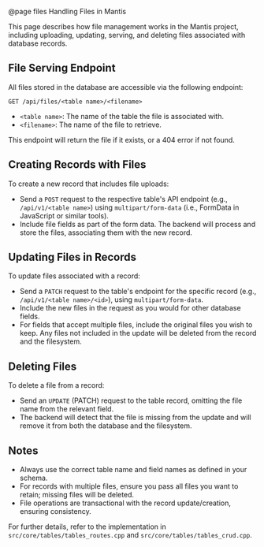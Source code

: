 @page files Handling Files in Mantis

This page describes how file management works in the Mantis project, including uploading, updating, serving, and deleting files associated with database records.

## File Serving Endpoint

All files stored in the database are accessible via the following endpoint:

```
GET /api/files/<table name>/<filename>
```
- `<table name>`: The name of the table the file is associated with.
- `<filename>`: The name of the file to retrieve.

This endpoint will return the file if it exists, or a 404 error if not found.

## Creating Records with Files

To create a new record that includes file uploads:
- Send a `POST` request to the respective table's API endpoint (e.g., `/api/v1/<table name>`) using `multipart/form-data` (i.e., FormData in JavaScript or similar tools).
- Include file fields as part of the form data. The backend will process and store the files, associating them with the new record.

## Updating Files in Records

To update files associated with a record:
- Send a `PATCH` request to the table's endpoint for the specific record (e.g., `/api/v1/<table name>/<id>`), using `multipart/form-data`.
- Include the new files in the request as you would for other database fields.
- For fields that accept multiple files, include the original files you wish to keep. Any files not included in the update will be deleted from the record and the filesystem.

## Deleting Files

To delete a file from a record:
- Send an `UPDATE` (PATCH) request to the table record, omitting the file name from the relevant field.
- The backend will detect that the file is missing from the update and will remove it from both the database and the filesystem.

## Notes
- Always use the correct table name and field names as defined in your schema.
- For records with multiple files, ensure you pass all files you want to retain; missing files will be deleted.
- File operations are transactional with the record update/creation, ensuring consistency.

For further details, refer to the implementation in `src/core/tables/tables_routes.cpp` and `src/core/tables/tables_crud.cpp`.
